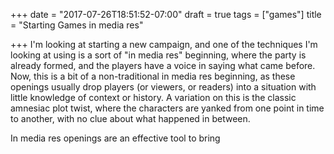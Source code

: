 +++
date = "2017-07-26T18:51:52-07:00"
draft = true
tags = ["games"]
title = "Starting Games in media res"

+++
I'm looking at starting a new campaign, and one of the techniques I'm looking at using is a sort of "in media res" beginning, where the party is already formed, and the players have a voice in saying what came before. Now, this is a bit of a non-traditional in media res beginning, as these openings usually drop players (or viewers, or readers) into a situation with little knowledge of context or history. A variation on this is the classic amnesiac plot twist, where the characters are yanked from one point in time to another, with no clue about what happened in between.

In media res openings are an effective tool to bring 
